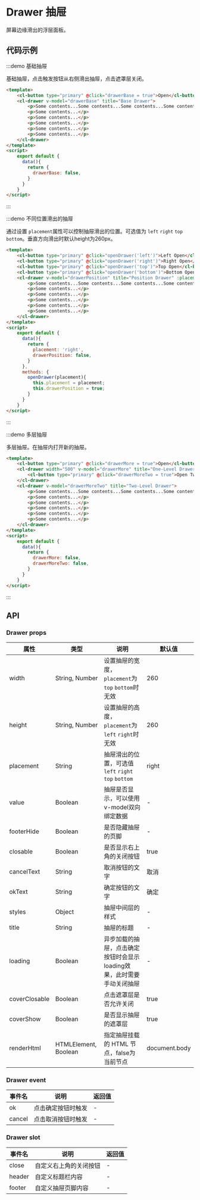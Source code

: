 # Drawer 抽屉

屏幕边缘滑出的浮层面板。

## 代码示例


:::demo 基础抽屉

基础抽屉，点击触发按钮从右侧滑出抽屉，点击遮罩层关闭。

```html
<template>
    <cl-button type="primary" @click="drawerBase = true">Open</cl-button>
    <cl-drawer v-model="drawerBase" title="Base Drawer">
        <p>Some contents...Some contents...Some contents...Some contents...Some contents...</p>
        <p>Some contents...</p>
        <p>Some contents...</p>
        <p>Some contents...</p>
        <p>Some contents...</p>
        <p>Some contents...</p>
    </cl-drawer>
</template>
<script>
    export default {
      data(){
        return {
          drawerBase: false,
        }
      }
    }
</script>

```

:::


:::demo 不同位置滑出的抽屉

通过设置 `placement`属性可以控制抽屉滑出的位置。可选值为 `left` `right` `top` `bottom`。垂直方向滑出时默认height为260px。

```html
<template>
    <cl-button type="primary" @click="openDrawer('left')">Left Open</cl-button>
    <cl-button type="primary" @click="openDrawer('right')">Right Open</cl-button>
    <cl-button type="primary" @click="openDrawer('top')">Top Open</cl-button>
    <cl-button type="primary" @click="openDrawer('bottom')">Bottom Open</cl-button>
    <cl-drawer v-model="drawerPosition" title="Position Drawer" :placement="placement">
        <p>Some contents...Some contents...Some contents...Some contents...Some contents...</p>
        <p>Some contents...</p>
        <p>Some contents...</p>
        <p>Some contents...</p>
        <p>Some contents...</p>
        <p>Some contents...</p>
    </cl-drawer>
</template>
<script>
    export default {
      data(){
        return {
          placement: 'right',
          drawerPosition: false,
        }
      },
      methods: {
        openDrawer(placement){
          this.placement = placement;
          this.drawerPosition = true;
        }
      }
    }
</script>

```

:::


:::demo 多层抽屉

多层抽屉。在抽屉内打开新的抽屉。

```html
<template>
    <cl-button type="primary" @click="drawerMore = true">Open</cl-button>
    <cl-drawer width="500" v-model="drawerMore" title="One-Level Drawer">
        <cl-button type="primary" @click="drawerMoreTwo = true">Open TwoDrawer</cl-button>
    </cl-drawer>
    <cl-drawer v-model="drawerMoreTwo" title="Two-Level Drawer">
        <p>Some contents...Some contents...Some contents...Some contents...Some contents...</p>
        <p>Some contents...</p>
        <p>Some contents...</p>
        <p>Some contents...</p>
        <p>Some contents...</p>
        <p>Some contents...</p>
    </cl-drawer>
</template>
<script>
    export default {
      data(){
        return {
          drawerMore: false,
          drawerMoreTwo: false,
        }
      }
    }
</script>

```

:::



## API

### Drawer props

| 属性 | 类型 | 说明 | 默认值 |
| ---- | ---- | ---- | ---- |
| width | String, Number | 设置抽屉的宽度，`placement`为`top` `bottom`时无效 | 260 |
| height | String, Number | 设置抽屉的高度，`placement`为`left` `right`时无效 | 260 |
| placement | String | 抽屉滑出的位置，可选值`left` `right` `top` `bottom` | right |
| value | Boolean | 抽屉是否显示，可以使用v-model双向绑定数据 | - |
| footerHide | Boolean | 是否隐藏抽屉的页脚 | - |
| closable | Boolean | 是否显示右上角的关闭按钮 | true |
| cancelText | String | 取消按钮的文字 | 取消 |
| okText | String | 确定按钮的文字 | 确定 |
| styles | Object | 抽屉中间层的样式 | - |
| title | String | 抽屉的标题 | - |
| loading | Boolean | 异步加载的抽屉，点击确定按钮时会显示loading效果，此时需要手动关闭抽屉 | - |
| coverClosable | Boolean | 点击遮罩层是否允许关闭 | true |
| coverShow | Boolean | 是否显示抽屉的遮罩层 | true |
| renderHtml | HTMLElement, Boolean | 指定抽屉挂载的 HTML 节点，false为当前节点 | document.body |


### Drawer event

| 事件名 | 说明 | 返回值 |
| ---- | ---- | ---- |
| ok | 点击确定按钮时触发 | - |
| cancel | 点击取消按钮时触发 | - |


### Drawer slot

| 事件名 | 说明 | 返回值 |
| ---- | ---- | ---- |
| close | 自定义右上角的关闭按钮 | - |
| header | 自定义标题栏内容 | - |
| footer | 自定义抽屉页脚内容 | - |

